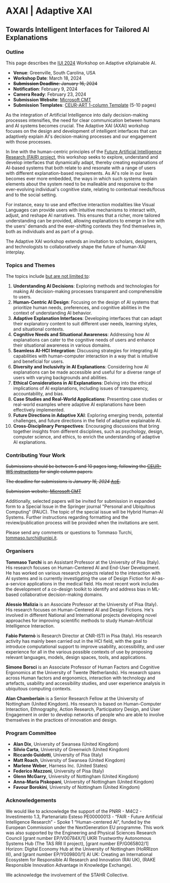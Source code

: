 # AXAI | Adaptive XAI
## Towards Intelligent Interfaces for Tailored AI Explanations

### Outline

This page describes the [IUI 2024](https://iui.acm.org/2024/index.html) Workshop on Adaptive eXplainable AI.
- **Venue**: Greenville, South Carolina, USA
- **Workshop Date**: March 18, 2024
- ~~**Submission Deadline**: January 16, 2024~~
- **Notification**: February 9, 2024
- **Camera Ready**: February 23, 2024
- **Submission Website**: [Microsoft CMT](https://cmt3.research.microsoft.com/AXAI2024)
- **Submission Templates**: [CEUR-ART 1-column Template](https://drive.google.com/file/d/1F9Nllrmhu6gUuYDdl-svxqwd5AW5NmZY/view?usp=drive_link) (5-10 pages)

As the integration of Artificial Intelligence into daily decision-making processes intensifies, the need for clear communication between humans and AI systems becomes crucial. The Adaptive XAI (AXAI) workshop focuses on the design and development of intelligent interfaces that can adaptively explain AI's decision-making processes and our engagement with those processes.

In line with the human-centric principles of the [Future Artificial Intelligence Research (FAIR) project](https://future-ai-research.it/spoke1/), this workshop seeks to explore, understand and develop interfaces that dynamically adapt, thereby creating explanations of AI-based systems that both relate to and resonate with a range of users with different explanation-based requirements. As AI's role in our lives becomes ever more embedded, the ways in which such systems explain elements about the system need to be malleable and responsive to the ever-evolving individual's cognitive state, relating to contextual needs/focus and to the social setting.

For instance, easy to use and effective interaction modalities like Visual Languages can provide users with intuitive mechanisms to interact with, adjust, and reshape AI narratives. This ensures that a richer, more tailored understanding can be provided, allowing explanations to emerge in line with the users' demands and the ever-shifting contexts they find themselves in, both as individuals and as part of a group.

The Adaptive XAI workshop extends an invitation to scholars, designers, and technologists to collaboratively shape the future of human-XAI interplay.

### Topics and Themes

The topics include <u>but are not limited to</u>:

1. **Understanding AI Decisions**: Exploring methods and technologies for making AI decision-making processes transparent and comprehensible to users.
2. **Human-Centric AI Design**: Focusing on the design of AI systems that prioritize human needs, preferences, and cognitive abilities in the context of understanding AI behavior.
3. **Adaptive Explanation Interfaces**: Developing interfaces that can adapt their explanatory content to suit different user needs, learning styles, and situational contexts.
4. **Cognitive Needs and Situational Awareness**: Addressing how AI explanations can cater to the cognitive needs of users and enhance their situational awareness in various domains.
5. **Seamless AI-HCI Integration**: Discussing strategies for integrating AI capabilities with human-computer interaction in a way that is intuitive and beneficial for users.
6. **Diversity and Inclusivity in AI Explanations**: Considering how AI explanations can be made accessible and useful for a diverse range of users with varying backgrounds and abilities.
7. **Ethical Considerations in AI Explanations**: Delving into the ethical implications of AI explanations, including issues of transparency, accountability, and bias.
8. **Case Studies and Real-World Applications**: Presenting case studies or real-world examples where adaptive AI explanations have been effectively implemented.
9. **Future Directions in Adaptive XAI**: Exploring emerging trends, potential challenges, and future directions in the field of adaptive explainable AI.
10. **Cross-Disciplinary Perspectives**: Encouraging discussions that bring together insights from different disciplines, such as psychology, design, computer science, and ethics, to enrich the understanding of adaptive AI explanations.

### Contributing Your Work

~~Submissions should be between 5 and 10 pages long, following the [CEUR-WS instructions](https://ceur-ws.org/HOWTOSUBMIT.html) for single column papers.~~

~~The deadline for submissions is *January 16, 2024* [AoE](https://time.is/Anywhere_on_Earth).~~

~~Submission website: [Microsoft CMT](https://cmt3.research.microsoft.com/AXAI2024)~~

Additionally, selected papers will be invited for submission in expanded form to a Special Issue in the Springer journal "Personal and Ubiquitous Computing" (PAUC). The topic of the special issue will be Hybrid Human-AI Systems. Further instructions regarding formatting and the review/publication process will be provided when the invitations are sent.

Please send any comments or questions to Tommaso Turchi, [tommaso.turchi@unipi.it](mailto:tommaso.turchi@unipi.it).

### Organisers

**Tommaso Turchi** is an Assistant Professor at the University of Pisa (Italy). His research focuses on Human-Centered AI and End-User Development. He has worked on various research projects related to the interaction with AI systems and is currently investigating the use of Design Fiction for AI-as-a-service applications in the medical field. His most recent work includes the development of a co-design toolkit to identify and address bias in ML-based collaborative decision-making domains.

**Alessio Malizia** is an Associate Professor at the University of Pisa (Italy). His research focuses on Human-Centered AI and Design Fictions. He's involved in different National and International projects developing novel approaches for improving scientific methods to study Human-Artificial Intelligence Interaction.

**Fabio Paternò** is Research Director at CNR-ISTI in Pisa (Italy). His research activity has mainly been carried out in the HCI field, with the goal to introduce computational support to improve usability, accessibility, and user experience for all in the various possible contexts of use by proposing relevant languages, models, design spaces, tools, and applications.

**Simone Borsci** is an Associate Professor of Human Factors and Cognitive Ergonomics at the University of Twente (Netherlands). His research spans across Human factors and ergonomics, interaction with technology and artefacts, usability and accessibility studies, and user experience analysis in ubiquitous computing contexts.

**Alan Chamberlain** is a Senior Research Fellow at the University of Nottingham (United Kingdom). His research is based on Human-Computer Interaction, Ethnography, Action Research, Participatory Design, and User Engagement in order to develop networks of people who are able to involve themselves in the practices of innovation and design.

### Program Committee

- **Alan Dix**, University of Swansea (United Kingdom)
- **Silvio Carta**, University of Greenwich (United Kingdom)
- **Riccardo Guidotti**, University of Pisa (Italy)
- **Matt Roach**, University of Swansea (United Kingdom)
- **Marlene Weber**, Harness Inc. (United States)
- **Federico Mazzoni**, University of Pisa (Italy)
- **Glenn McGarry**, University of Nottingham (United Kingdom)
- **Anna-Maria Piskopani**, University of Nottingham (United Kingdom)
- **Favour Borokini**, University of Nottingham (United Kingdom)

### Acknowledgements

We would like to acknowledge the support of the PNRR - M4C2 - Investimento 1.3, Partenariato Esteso PE00000013 - “FAIR - Future Artificial Intelligence Research” - Spoke 1 “Human-centered AI”, funded by the European Commission under the NextGeneration EU programme. This work was also supported by the Engineering and Physical Sciences Research Council [grant number EP/V00784X/1] UKRI Trustworthy Autonomous Systems Hub (The TAS RRI II project), [grant number EP/G065802/1] Horizon: Digital Economy Hub at the University of Nottingham (HoRRIzon III), and [grant number EP/Y009800/1] AI UK: Creating an International Ecosystem for Responsible AI Research and Innovation (RAI UK), (RAKE Responsible Innovation Advantage in Knowledge Exchange).

We acknowledge the involvement of the STAHR Collective.
